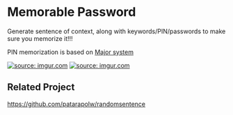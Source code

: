 # Memorable Password

Generate sentence of context, along with keywords/PIN/passwords to make sure you memorize it!!!

PIN memorization is based on [Major system](https://en.wikipedia.org/wiki/Mnemonic_major_system)

<a href="https://imgur.com/nIG2ogn"><img src="https://i.imgur.com/nIG2ogn.png" title="source: imgur.com" /></a>
<a href="https://imgur.com/mCxziYp"><img src="https://i.imgur.com/mCxziYp.png" title="source: imgur.com" /></a>

## Related Project

https://github.com/patarapolw/randomsentence
